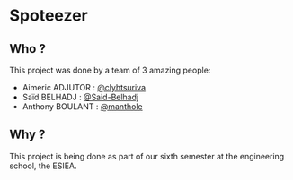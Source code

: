 # Spoteezer

## Who ?

This project was done by a team of 3 amazing people:

+ Aimeric ADJUTOR : [@clyhtsuriva](https://github.com/clyhtsuriva)
+ Saïd BELHADJ : [@Said-Belhadj](https://github.com/Said-Belhadj)
+ Anthony BOULANT : [@manthole](https://github.com/manthole)

## Why ?

This project is being done as part of our sixth semester at the engineering school, the ESIEA.
